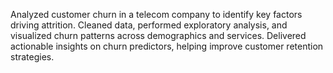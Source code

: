 Analyzed customer churn in a telecom company to identify key factors driving attrition.
Cleaned data, performed exploratory analysis, and visualized churn patterns across demographics and services.
Delivered actionable insights on churn predictors, helping improve customer retention strategies.
